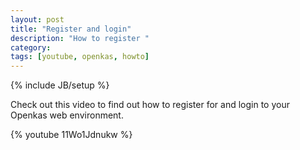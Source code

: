 ```yaml
---
layout: post
title: "Register and login"
description: "How to register "
category: 
tags: [youtube, openkas, howto]
---
```

{% include JB/setup %}

Check out this video to find out how to register for and login to your Openkas web environment.

{% youtube 11Wo1Jdnukw %}
